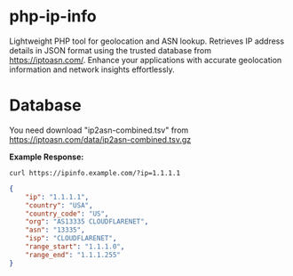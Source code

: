 # php-ip-info
Lightweight PHP tool for geolocation and ASN lookup. Retrieves IP address details in JSON format using the trusted database from https://iptoasn.com/. Enhance your applications with accurate geolocation information and network insights effortlessly.

# Database
You need download "ip2asn-combined.tsv" from https://iptoasn.com/data/ip2asn-combined.tsv.gz

**Example Response:**
```
curl https://ipinfo.example.com/?ip=1.1.1.1
```
```json
{
    "ip": "1.1.1.1",
    "country": "USA",
    "country_code": "US",
    "org": "AS13335 CLOUDFLARENET",
    "asn": "13335",
    "isp": "CLOUDFLARENET",
    "range_start": "1.1.1.0",
    "range_end": "1.1.1.255"
}
